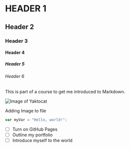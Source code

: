 # HEADER 1
## Header 2
### Header 3
#### Header 4
##### Header 5
###### Header 6


This is part of a course to get me introduced to Markdown. 

![Image of Yaktocat](https://octodex.github.com/images/yaktocat.png)

Adding Image to file

``` javascript
var myVar = "Hello, world!";
```

- [ ] Turn on GitHub Pages
- [ ] Outline my portfolio
- [ ] Introduce myself to the world
